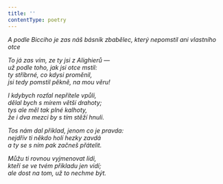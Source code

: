 ```yaml
---
title: ''
contentType: poetry
---
```


<section>

_A podle Bicciho je zas náš básník zbabělec, který nepomstil ani vlastního otce_

</section>

<section>

_To já zas vím, ze ty jsi z Alighierů —  
už podle toho, jak jsi otce mstil:  
ty stříbrné, co kdysi proměnil,  
jsi tedy pomstil pěkně, na mou věru!_

_I kdybych rozťal nepřítele vpůli,  
dělal bych s mírem větší drahoty;  
tys ale měl tak plné kalhoty,  
že i dva mezci by s tím stěží hnuli._

</section>

<section>

_Tos nám dal příklad, jenom co je pravda:  
nejdřív ti někdo holí hezky zavdá  
a ty se s ním pak začneš přátelit._

</section>

<section>

_Můžu ti rovnou vyjmenovat lidi,  
kteří se ve tvém příkladu jen vidí;  
ale dost na tom, už to nechme být._

</section>
